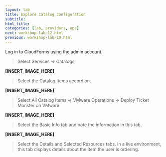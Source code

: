 ```yaml
---
layout: lab
title: Explore Catalog Configuration
subtitle:
html_title:
categories: [lab, providers, ops]
next: workshop-lab-12.html
previous: workshop-lab-10.html
---
```


Log in to CloudForms using the admin account.

> Select Services → Catalogs.

**[INSERT_IMAGE_HERE]**

> Select the Catalog Items accordion.

**[INSERT_IMAGE_HERE]**

> Select All Catalog Items → VMware Operations → Deploy Ticket Monster on VMware

**[INSERT_IMAGE_HERE]**

> Select the Basic Info tab and note the information in this tab.

**[INSERT_IMAGE_HERE]**

> Select the Details and Selected Resources tabs.  In a live environment, this tab displays details about the item the user is ordering.
